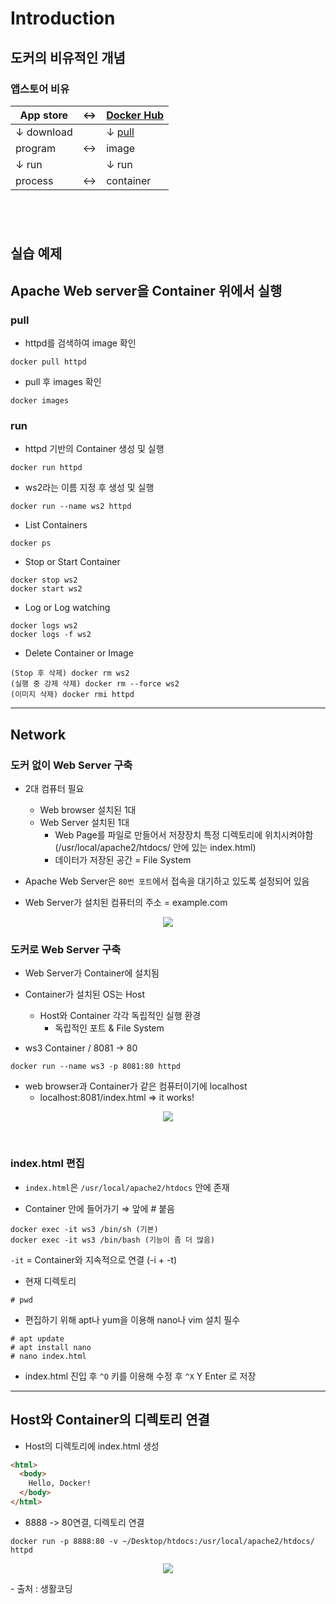 # Introduction

## 도커의 비유적인 개념

### 앱스토어 비유

|App store|$\leftrightarrow$|[Docker Hub](https://hub.docker.com)|
|---|---|---|
|$\downarrow$ download| |$\downarrow$ [pull](https://docs.docker.com/engine/reference/commandline/pull/)|
|program|$\leftrightarrow$|image|
|$\downarrow$ run| |$\downarrow$ run|
|process|$\leftrightarrow$|container|

#
</br>

## 실습 예제

## **Apache Web server**을 Container 위에서 실행

### pull

- httpd를 검색하여 image 확인
```
docker pull httpd
```

- pull 후 images 확인
```
docker images
```
  
### run

- httpd 기반의 Container 생성 및 실행
```
docker run httpd
```

- ws2라는 이름 지정 후 생성 및 실행
```
docker run --name ws2 httpd
```

- List Containers
```
docker ps
```

- Stop or Start Container
```
docker stop ws2
docker start ws2
```

- Log or Log watching
```
docker logs ws2
docker logs -f ws2
```

- Delete Container or Image
```
(Stop 후 삭제) docker rm ws2
(실행 중 강제 삭제) docker rm --force ws2
(이미지 삭제) docker rmi httpd
```

---

## Network

### 도커 없이 Web Server 구축

- 2대 컴퓨터 필요
  - Web browser 설치된 1대
  - Web Server 설치된 1대
    - Web Page를 파일로 만들어서 저장장치 특정 디렉토리에 위치시켜야함 (/usr/local/apache2/htdocs/ 안에 있는 index.html)
    - 데이터가 저장된 공간 = File System

- Apache Web Server은 `80번 포트`에서 접속을 대기하고 있도록 설정되어 있음
- Web Server가 설치된 컴퓨터의 주소 = example.com

<p align="center"><img src="https://user-images.githubusercontent.com/113777043/212723381-0db9733e-e9e4-41bf-95e6-a139ab716078.png" ></p>


### 도커로 Web Server 구축

- Web Server가 Container에 설치됨
- Container가 설치된 OS는 Host
  - Host와 Container 각각 독립적인 실행 환경
    - 독립적인 포트 & File System

- ws3 Container / 8081 -> 80
```
docker run --name ws3 -p 8081:80 httpd
```

- web browser과 Container가 같은 컴퓨터이기에 localhost
  - localhost:8081/index.html => it works!

<p align="center"><img src="https://user-images.githubusercontent.com/113777043/212723395-838935ca-7a9f-4f82-b4ca-a3550077c13d.png"></p>

</br>

### index.html 편집

- `index.html`은 `/usr/local/apache2/htdocs` 안에 존재

- Container 안에 들어가기 $\Rightarrow$ 앞에 # 붙음
```
docker exec -it ws3 /bin/sh (기본)
docker exec -it ws3 /bin/bash (기능이 좀 더 많음)
```
`-it` = Container와 지속적으로 연결 (-i + -t)

- 현재 디렉토리
```
# pwd
```

- 편집하기 위해 apt나 yum을 이용해 nano나 vim 설치 필수
```
# apt update
# apt install nano
# nano index.html
```

- index.html 진입 후 `^O` 키를 이용해 수정 후 `^X` Y Enter 로 저장

---

## Host와 Container의 디렉토리 연결

- Host의 디렉토리에 index.html 생성
```html
<html>
  <body>
    Hello, Docker!
  </body>
</html>
```

- 8888 -> 80연결, 디렉토리 연결
```
docker run -p 8888:80 -v ~/Desktop/htdocs:/usr/local/apache2/htdocs/ httpd
```

<p align="center"><img src="https://user-images.githubusercontent.com/113777043/212722645-4d06aaff-600d-4bcf-a446-ae806f06340b.png"></p>
- 출처 : 생활코딩











